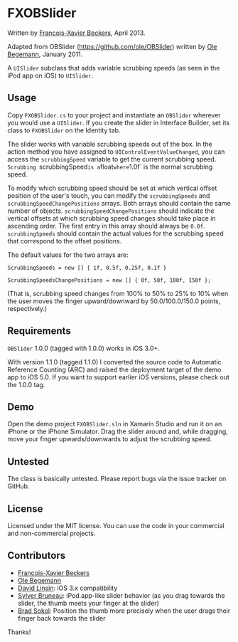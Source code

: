 # FXOBSlider

Written by [Francois-Xavier Beckers](http://fxbeckers.com), April 2013.

Adapted from OBSlider (https://github.com/ole/OBSlider) written by [Ole Begemann](http://oleb.net), January 2011.

A `UISlider` subclass that adds variable scrubbing speeds (as seen in the iPod app on iOS) to `UISlider`.


## Usage

Copy `FXOBSlider.cs` to your project and instantiate an `OBSlider` wherever you would use a `UISlider`. If you create the slider in Interface Builder, set its class to `FXOBSlider` on the Identity tab.

The slider works with variable scrubbing speeds out of the box. In the action method you have assigned to `UIControlEventValueChanged`, you can access the `scrubbingSpeed` variable to get the current scrubbing speed. `Scrubbing `scrubbingSpeed` is a `float` where `1.0f` is the normal scrubbing speed.

To modify which scrubbing speed should be set at which vertical offset position of the user's touch, you can modify the `scrubbingSpeeds` and `scrubbingSpeedChangePositions` arrays. Both arrays should contain the same number of objects. `scrubbingSpeedChangePositions` should indicate the vertical offsets at which scrubbing speed changes should take place in ascending order. The first entry in this array should always be `0.0f`. `scrubbingSpeeds` should contain the actual values for the scrubbing speed that correspond to the offset positions.

The default values for the two arrays are:

    ScrubbingSpeeds = new [] { 1f, 0.5f, 0.25f, 0.1f }

    ScrubbingSpeedsChangePositions = new [] { 0f, 50f, 100f, 150f };

(That is, scrubbing speed changes from 100% to 50% to 25% to 10% when the user moves the finger upward/downward by 50.0/100.0/150.0 points, respectively.)


## Requirements

`OBSlider` 1.0.0 (tagged with 1.0.0) works in iOS 3.0+.

With version 1.1.0 (tagged 1.1.0) I converted the source code to Automatic Reference Counting (ARC) and raised the deployment target of the demo app to iOS 5.0. If you want to support earlier iOS versions, please check out the 1.0.0 tag.


## Demo

Open the demo project `FXOBSlider.sln` in Xamarin Studio and run it on an iPhone or the iPhone Simulator. Drag the slider around and, while dragging, move your finger upwards/downwards to adjust the scrubbing speed.


## Untested

The class is basically untested. Please report bugs via the issue tracker on GitHub.


## License

Licensed under the MIT license. You can use the code in your commercial and non-commercial projects.

## Contributors

* [Francois-Xavier Beckers](https://github.com/fxbeckers)
* [Ole Begemann](https://github.com/ole)
* [David Linsin](https://github.com/dlinsin): iOS 3.x compatibility
* [Sylver Bruneau](https://github.com/sylverb): iPod.app-like slider behavior (as you drag towards the slider, the thumb meets your finger at the slider)
* [Brad Sokol](https://github.com/bradsokol): Position the thumb more precisely when the user drags their finger back towards the slider

Thanks!